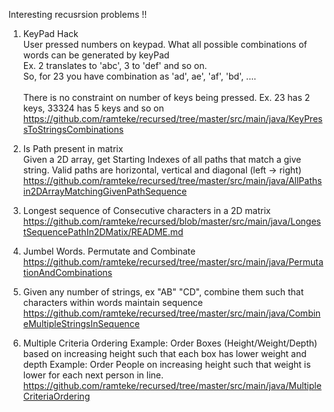 
Interesting recusrsion problems !!

1. KeyPad Hack<br>
		User pressed numbers on keypad. What all possible combinations of words can be generated by keyPad<br>
		Ex. 2 translates to 'abc',  3 to 'def' and so on.<br>
		So, for 23 you have combination as 'ad', ae', 'af', 'bd', ....<br><br>
		There is no constraint on number of keys being pressed. Ex. 23 has 2 keys, 33324 has 5 keys and so on
		https://github.com/ramteke/recursed/tree/master/src/main/java/KeyPressToStringsCombinations
		

2. Is Path present in matrix<br>
		Given a 2D array, get Starting Indexes of all paths that match a give string.
		Valid paths are horizontal, vertical and diagonal (left -> right)
		https://github.com/ramteke/recursed/tree/master/src/main/java/AllPathsin2DArrayMatchingGivenPathSequence
		
3. Longest sequence of Consecutive characters in a 2D matrix<br>
                https://github.com/ramteke/recursed/blob/master/src/main/java/LongestSequencePathIn2DMatix/README.md

4. Jumbel Words. Permutate and Combinate
		https://github.com/ramteke/recursed/tree/master/src/main/java/PermutationAndCombinations
		
5. Given any number of strings, ex "AB" "CD", combine them such that characters within words maintain sequence
		https://github.com/ramteke/recursed/tree/master/src/main/java/CombineMultipleStringsInSequence
		
6. Multiple Criteria Ordering
        Example: Order Boxes (Height/Weight/Depth) based on increasing height such that each box has lower weight and depth
        Example: Order People on increasing height such that weight is lower for each next person in line.
		https://github.com/ramteke/recursed/tree/master/src/main/java/MultipleCriteriaOrdering

